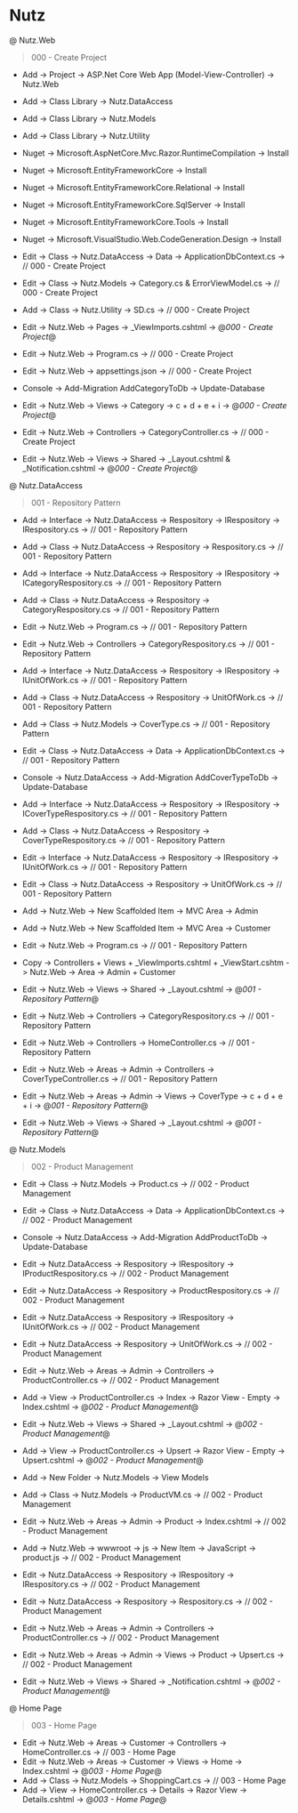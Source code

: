 # Nutz

@ Nutz.Web

> 000 - Create Project

- Add -> Project -> ASP.Net Core Web App (Model-View-Controller) -> Nutz.Web
- Add -> Class Library -> Nutz.DataAccess 
- Add -> Class Library -> Nutz.Models 
- Add -> Class Library -> Nutz.Utility

- Nuget -> Microsoft.AspNetCore.Mvc.Razor.RuntimeCompilation -> Install
- Nuget -> Microsoft.EntityFrameworkCore -> Install
- Nuget -> Microsoft.EntityFrameworkCore.Relational -> Install
- Nuget -> Microsoft.EntityFrameworkCore.SqlServer -> Install
- Nuget -> Microsoft.EntityFrameworkCore.Tools -> Install
- Nuget -> Microsoft.VisualStudio.Web.CodeGeneration.Design -> Install

- Edit -> Class -> Nutz.DataAccess -> Data -> ApplicationDbContext.cs -> // 000 - Create Project
- Edit -> Class -> Nutz.Models -> Category.cs & ErrorViewModel.cs -> // 000 - Create Project
- Add -> Class -> Nutz.Utility -> SD.cs -> // 000 - Create Project

- Edit -> Nutz.Web -> Pages -> _ViewImports.cshtml -> @*000 - Create Project*@

- Edit -> Nutz.Web -> Program.cs -> // 000 - Create Project
- Edit -> Nutz.Web -> appsettings.json -> // 000 - Create Project
- Console -> Add-Migration AddCategoryToDb -> Update-Database

- Edit -> Nutz.Web -> Views -> Category -> c + d + e + i -> @*000 - Create Project*@
- Edit -> Nutz.Web -> Controllers -> CategoryController.cs -> // 000 - Create Project
- Edit -> Nutz.Web -> Views -> Shared -> _Layout.cshtml & _Notification.cshtml -> @*000 - Create Project*@  

@ Nutz.DataAccess

> 001 - Repository Pattern

- Add -> Interface -> Nutz.DataAccess -> Respository -> IRespository -> IRespository.cs -> // 001 - Repository Pattern
- Add -> Class -> Nutz.DataAccess -> Respository -> Respository.cs -> // 001 - Repository Pattern
- Add -> Interface -> Nutz.DataAccess -> Respository -> IRespository -> ICategoryRespository.cs -> // 001 - Repository Pattern
- Add -> Class -> Nutz.DataAccess -> Respository -> CategoryRespository.cs -> // 001 - Repository Pattern

- Edit -> Nutz.Web -> Program.cs -> // 001 - Repository Pattern
- Edit -> Nutz.Web -> Controllers -> CategoryRespository.cs -> // 001 - Repository Pattern

- Add -> Interface -> Nutz.DataAccess -> Respository -> IRespository -> IUnitOfWork.cs -> // 001 - Repository Pattern
- Add -> Class -> Nutz.DataAccess -> Respository -> UnitOfWork.cs -> // 001 - Repository Pattern

- Add -> Class -> Nutz.Models -> CoverType.cs -> // 001 - Repository Pattern
- Edit -> Class -> Nutz.DataAccess -> Data -> ApplicationDbContext.cs -> // 001 - Repository Pattern
- Console -> Nutz.DataAccess -> Add-Migration AddCoverTypeToDb -> Update-Database

- Add -> Interface -> Nutz.DataAccess -> Respository -> IRespository -> ICoverTypeRespository.cs -> // 001 - Repository Pattern
- Add -> Class -> Nutz.DataAccess -> Respository -> CoverTypeRespository.cs -> // 001 - Repository Pattern
- Edit -> Interface -> Nutz.DataAccess -> Respository -> IRespository -> IUnitOfWork.cs -> // 001 - Repository Pattern
- Edit -> Class -> Nutz.DataAccess -> Respository -> UnitOfWork.cs -> // 001 - Repository Pattern

- Add -> Nutz.Web -> New Scaffolded Item -> MVC Area -> Admin
- Add -> Nutz.Web -> New Scaffolded Item -> MVC Area -> Customer
- Edit -> Nutz.Web -> Program.cs -> // 001 - Repository Pattern
- Copy -> Controllers + Views + _ViewImports.cshtml + _ViewStart.cshtm -> Nutz.Web -> Area -> Admin + Customer
- Edit -> Nutz.Web -> Views -> Shared -> _Layout.cshtml -> @*001 - Repository Pattern*@ 
- Edit -> Nutz.Web -> Controllers -> CategoryRespository.cs -> // 001 - Repository Pattern
- Edit -> Nutz.Web -> Controllers -> HomeController.cs -> // 001 - Repository Pattern

- Edit -> Nutz.Web -> Areas -> Admin -> Controllers -> CoverTypeController.cs -> // 001 - Repository Pattern
- Edit -> Nutz.Web -> Areas -> Admin -> Views -> CoverType -> c + d + e + i -> @*001 - Repository Pattern*@
- Edit -> Nutz.Web -> Views -> Shared -> _Layout.cshtml -> @*001 - Repository Pattern*@

@ Nutz.Models

> 002 - Product Management

- Edit -> Class -> Nutz.Models -> Product.cs -> // 002 - Product Management
- Edit -> Class -> Nutz.DataAccess -> Data -> ApplicationDbContext.cs -> // 002 - Product Management
- Console -> Nutz.DataAccess -> Add-Migration AddProductToDb -> Update-Database

- Edit -> Nutz.DataAccess -> Respository -> IRespository -> IProductRespository.cs -> // 002 - Product Management
- Edit -> Nutz.DataAccess -> Respository -> ProductRespository.cs -> // 002 - Product Management
- Edit -> Nutz.DataAccess -> Respository -> IRespository -> IUnitOfWork.cs -> // 002 - Product Management
- Edit -> Nutz.DataAccess -> Respository -> UnitOfWork.cs -> // 002 - Product Management

- Edit -> Nutz.Web -> Areas -> Admin -> Controllers -> ProductController.cs -> // 002 - Product Management
- Add -> View -> ProductController.cs -> Index -> Razor View - Empty -> Index.cshtml -> @*002 - Product Management*@
- Edit -> Nutz.Web -> Views -> Shared -> _Layout.cshtml -> @*002 - Product Management*@ 
- Add -> View -> ProductController.cs -> Upsert -> Razor View - Empty -> Upsert.cshtml -> @*002 - Product Management*@

- Add -> New Folder -> Nutz.Models -> View Models
- Add -> Class -> Nutz.Models -> ProductVM.cs -> // 002 - Product Management

- Edit -> Nutz.Web -> Areas -> Admin -> Product -> Index.cshtml -> // 002 - Product Management
- Add -> Nutz.Web -> wwwroot -> js -> New Item -> JavaScript -> product.js -> // 002 - Product Management
- Edit -> Nutz.DataAccess -> Respository -> IRespository -> IRespository.cs -> // 002 - Product Management
- Edit -> Nutz.DataAccess -> Respository -> Respository.cs -> // 002 - Product Management
- Edit -> Nutz.Web -> Areas -> Admin -> Controllers -> ProductController.cs -> // 002 - Product Management
- Edit -> Nutz.Web -> Areas -> Admin -> Views -> Product -> Upsert.cs -> // 002 - Product Management
- Edit -> Nutz.Web -> Views -> Shared -> _Notification.cshtml -> @*002 - Product Management*@

@ Home Page

> 003 - Home Page

- Edit -> Nutz.Web -> Areas -> Customer -> Controllers -> HomeController.cs -> // 003 - Home Page
- Edit -> Nutz.Web -> Areas -> Customer -> Views -> Home -> Index.cshtml -> @*003 - Home Page*@
- Add -> Class -> Nutz.Models -> ShoppingCart.cs -> // 003 - Home Page
- Add -> View -> HomeController.cs -> Details -> Razor View -> Details.cshtml -> @*003 - Home Page*@
